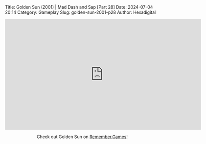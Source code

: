 Title: Golden Sun (2001) | Mad Dash and Sap [Part 28]
Date: 2024-07-04 20:14
Category: Gameplay
Slug: golden-sun-2001-p28
Author: Hexadigital

<center><iframe src="https://www.youtube.com/embed/QC3FO4bE2rI?feature=oembed" allow="accelerometer; autoplay; encrypted-media; gyroscope; picture-in-picture" width="640" height="360" frameborder="0"></iframe>

Check out Golden Sun on [Remember.Games](https://remember.games/game/3374/golden-sun/)!</center>